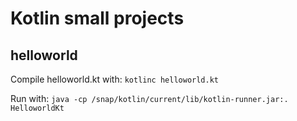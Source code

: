 # Kotlin small projects

## helloworld
Compile helloworld.kt with:
`kotlinc helloworld.kt`

Run with:
`java -cp /snap/kotlin/current/lib/kotlin-runner.jar:. HelloworldKt`
